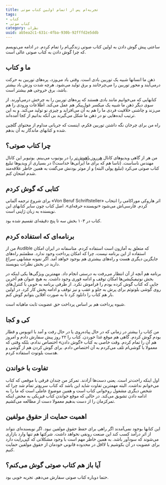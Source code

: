 ```yaml
---
title: تجربه‌ام پس از اتمام اولین کتاب صوتی
tags:
- کتاب
- کتاب صوتی
category: نظرات
uuid: ab5ea2c1-631c-4fba-930b-92fffd2e5ddb
---
```

ساعتی پیش گوش دادن به اولین کتاب صوتی زندگی‌ام را تمام کردم. در ادامه می‌نویسم که چرا گوش دادن به کتاب صوتی عالی است.


## ما و کتاب
ذهن ما انسانها شبیه یک توربین بادی است. وقتی باد می‌وزد، پره‌های توربین به حرکت درمی‌آیند و محور توربین را می‌چرخانند و برق تولید می‌شود. هرچه شدت وزش باد بیشتر باشد، برق خروجی هم بیشتر است.

کتابهایی که می‌خوانیم مانند بادی هستند که پره‌های توربین را به چرخش درمی‌آورند. از سوی دیگر ذهن ما شبیه یک میکسر غول‌پیکر هم عمل می‌کند. اطلاعات ورودی را هم می‌زند و چاشنی خلاقیت فردی ما را هم به آن می‌افزاید و چیزی نو تولید می‌کند. و به این ترتیب ایده‌هایی نو در ذهن ما شکل می‌گیرند بی آنکه بدانیم از کجا آمده‌اند.

راه من برای چرخان نگه داشتن توربین فکرم، اینست که جریانی مداوم از محتوای گلچین شده و کتابهای ماندگار به آن بدهم.

## چرا کتاب صوتی؟
من هر از گاهی ویدیوهای کانال [هرروز باهوش‌تر] را در یوتیوب می‌بینم. یوتیوبر این کانال مهندس ناساست. (ناسا هم که برای ما ایرانی‌ها خداست!) در بسیاری از ویدیوها تبلیغ کتاب صوتی می‌کرد (تبلیغ پولی البته) و از موثر بودنش می‌گفت به همین خاطر علاقه‌مند شدم امتحان کنم.

## کتابی که گوش کردم
برای شروع ترجمه آلمانی «Von Beruf Schriftsteller» اثر هاروکی موراکامی را انتخاب کردم. فارسی‌اش می‌شود «نویسنده حرفه‌ای». اصل کتاب چون سایر کتابهای این نویسنده به زبان ژاپنی است.

کتاب در ۱۰۳ بخش سه تا پنج دقیقه‌ای تقسیم شده بود.

## برنامه‌ای که استفاده کردم
من از Audible که متعلق به آمازون است استفاده کردم. متاسفانه در ایران امکان استفاده از این برنامه نیست،‌ چرا که امکان پرداخت وجود ندارد. مطمئنم راه‌های جایگزین دیگری هست و راه‌های بیشتری هم بوجود خواهد آمد. اگر نمونه مشابهی سراغ دارید در بخش نظرات بنویسند.

برنامه هم آنچه از آن انتظار می‌رفت به درستی انجام داد. مهمترین ویژگی‌ها یکی اینکه در بخش نوتیفیکیشن‌ها امکان توقف و ادامه فوری وجود داشت. به هیچ عنوان هم آخرین جایی که کتاب گوش کرده بودم را فراموش نکرد. از طرفی برنامه به خوبی با کنترل‌های روی گوشی بلوتوثم برای پرش به جلو و عقب و نیز توقف و ادامه پخش کار کرد. در اولین بار هم کتاب را دانلود کرد تا به صورت آفلاین بتوانم گوش کنم.

شیوه پرداخت هم بر اساس پرداخت حق عضویت ثابت ماهیانه است.

## کی و کجا
من کتاب را بیشتر در زمانی که در حال پیاده‌روی یا در حال رفت و آمد با اتوبوس و قطار بودم گوش کردم. گاهی هم موقع غذا خوردن. کتاب را ۲۲ روز پیش سفارش دادم و امروز هم آن را تمام کردم. وقت خاصی به کتاب «گوش دادن»‌ اختصاص ندادم، بلکه وقتی که معمولا با گوشی‌ام تلف می‌کردم به آن اختصاص دادم. برای گوش کردن هم از گوشی و هدست بلوتوث استفاده کردم.

## تفاوت با خواندن
اول اینکه راحت‌تر است. یعنی دست‌ها آزادند. تمرکز من چندان فرقی با موقعی که کتاب می‌خوانم نداشت. البته مهمترین تفاوت شاید این باشد که کتاب سریع‌تر تمام شد چرا که شخص دیگری مشغول روخوانی کتاب است و همین موضوع عاملی است که ما را به ادامه دادن تشویق می‌کند. در حالی که موقع خواندن کتاب فیزیکی به محض اینکه تمرکزمان را از دست بدهیم معمولا دست از مطالعه می‌کشیم.

## اهمیت حمایت از حقوق مولفین
این کتابها بوجود نمی‌آمدند اگر راهی برای حفظ حقوق مولفین نبود. اگر نویسنده‌ای نتواند از اثر درآمد کسب کند این صنعت رونقی نخواهد داشت. شرکتها هم تنها وارد بازاری می‌شوند که سودآور باشد. به همین خاطر مهم است با وجود مشکلاتی که کپی‌رایت دارد برای عضویت در آن بکوشیم یا لااقل در محدوده قانونی خودمان از حقوق مولفین حمایت کنیم.

## آیا باز هم کتاب صوتی گوش می‌کنم؟
حتما دوباره کتاب صوتی سفارش می‌دهم. تجربه خوبی بود.

[هرروز باهوش‌تر]: https://www.youtube.com/user/destinws2
